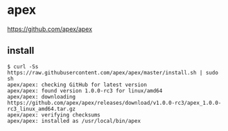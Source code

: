 # apex

https://github.com/apex/apex



install
--
```console
$ curl -Ss https://raw.githubusercontent.com/apex/apex/master/install.sh | sudo sh
apex/apex: checking GitHub for latest version
apex/apex: found version 1.0.0-rc3 for linux/amd64
apex/apex: downloading https://github.com/apex/apex/releases/download/v1.0.0-rc3/apex_1.0.0-rc3_linux_amd64.tar.gz
apex/apex: verifying checksums
apex/apex: installed as /usr/local/bin/apex
```

